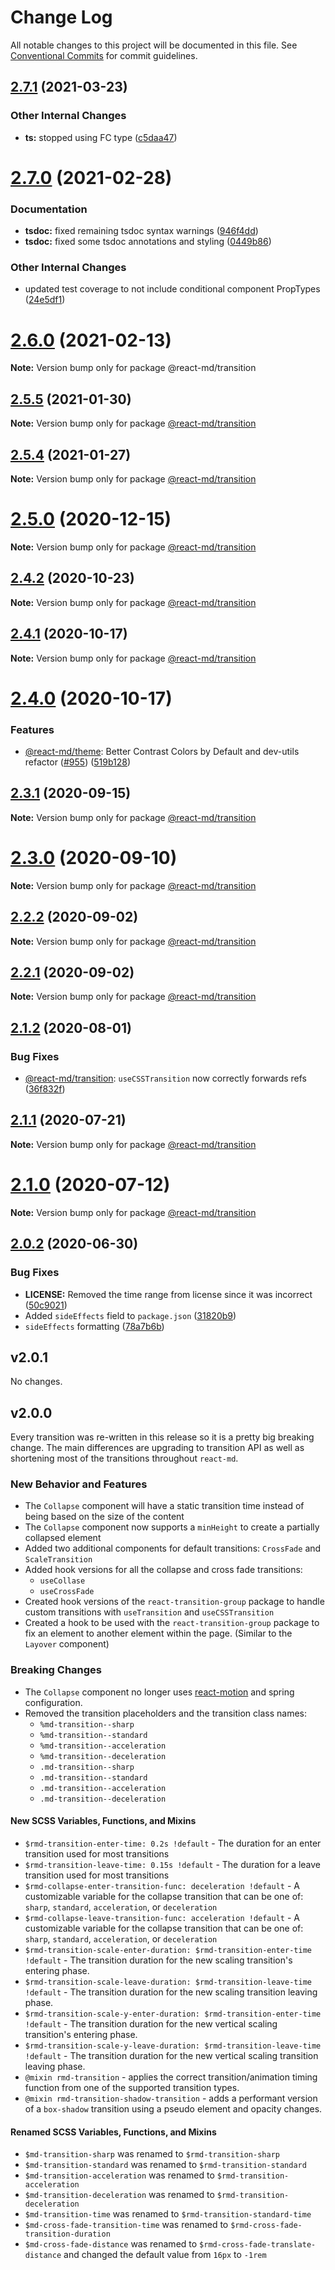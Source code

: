 # Change Log

All notable changes to this project will be documented in this file.
See [Conventional Commits](https://conventionalcommits.org) for commit guidelines.

## [2.7.1](https://github.com/mlaursen/react-md/compare/v2.7.0...v2.7.1) (2021-03-23)


### Other Internal Changes

* **ts:** stopped using FC type ([c5daa47](https://github.com/mlaursen/react-md/commit/c5daa47d73516e075c036fd745e7228d7f155a62))






# [2.7.0](https://github.com/mlaursen/react-md/compare/v2.6.0...v2.7.0) (2021-02-28)


### Documentation

* **tsdoc:** fixed remaining tsdoc syntax warnings ([946f4dd](https://github.com/mlaursen/react-md/commit/946f4dddf380b9f2313fb76d54d969aa2adbff53))
* **tsdoc:** fixed some tsdoc annotations and styling ([0449b86](https://github.com/mlaursen/react-md/commit/0449b86e4e51793710b35a452b7ebcbb6e7b5b2e))


### Other Internal Changes

* updated test coverage to not include conditional component PropTypes ([24e5df1](https://github.com/mlaursen/react-md/commit/24e5df14c731411d7691253383435036326407b5))






# [2.6.0](https://github.com/mlaursen/react-md/compare/v2.5.5...v2.6.0) (2021-02-13)

**Note:** Version bump only for package @react-md/transition





## [2.5.5](https://github.com/mlaursen/react-md/compare/v2.5.4...v2.5.5) (2021-01-30)

**Note:** Version bump only for package [@react-md/transition](../transition)

## [2.5.4](https://github.com/mlaursen/react-md/compare/v2.5.3...v2.5.4) (2021-01-27)

**Note:** Version bump only for package [@react-md/transition](../transition)

# [2.5.0](https://github.com/mlaursen/react-md/compare/v2.4.3...v2.5.0) (2020-12-15)

**Note:** Version bump only for package [@react-md/transition](../transition)

## [2.4.2](https://github.com/mlaursen/react-md/compare/v2.4.1...v2.4.2) (2020-10-23)

**Note:** Version bump only for package [@react-md/transition](../transition)

## [2.4.1](https://github.com/mlaursen/react-md/compare/v2.4.0...v2.4.1) (2020-10-17)

**Note:** Version bump only for package [@react-md/transition](../transition)

# [2.4.0](https://github.com/mlaursen/react-md/compare/v2.3.1...v2.4.0) (2020-10-17)

### Features

- [@react-md/theme](../theme): Better Contrast Colors by Default and dev-utils
  refactor ([#955](https://github.com/mlaursen/react-md/issues/955))
  ([519b128](https://github.com/mlaursen/react-md/commit/519b128522de944d55ff96a1e1125447665ed586))

## [2.3.1](https://github.com/mlaursen/react-md/compare/v2.2.0...v2.3.1) (2020-09-15)

**Note:** Version bump only for package [@react-md/transition](../transition)

# [2.3.0](https://github.com/mlaursen/react-md/compare/v2.2.0...v2.3.0) (2020-09-10)

**Note:** Version bump only for package [@react-md/transition](../transition)

## [2.2.2](https://github.com/mlaursen/react-md/compare/v2.2.1...v2.2.2) (2020-09-02)

**Note:** Version bump only for package [@react-md/transition](../transition)

## [2.2.1](https://github.com/mlaursen/react-md/compare/v2.2.0...v2.2.1) (2020-09-02)

**Note:** Version bump only for package [@react-md/transition](../transition)

## [2.1.2](https://github.com/mlaursen/react-md/compare/v2.1.1...v2.1.2) (2020-08-01)

### Bug Fixes

- [@react-md/transition](../transition): `useCSSTransition` now correctly
  forwards refs
  ([36f832f](https://github.com/mlaursen/react-md/commit/36f832f82ada222f337d413a7044d055d5a57d58))

## [2.1.1](https://github.com/mlaursen/react-md/compare/v2.1.0...v2.1.1) (2020-07-21)

**Note:** Version bump only for package [@react-md/transition](../transition)

# [2.1.0](https://github.com/mlaursen/react-md/compare/v2.0.4...v2.1.0) (2020-07-12)

**Note:** Version bump only for package [@react-md/transition](../transition)

## [2.0.2](https://github.com/mlaursen/react-md/compare/v2.0.1...v2.0.2) (2020-06-30)

### Bug Fixes

- **LICENSE:** Removed the time range from license since it was incorrect
  ([50c9021](https://github.com/mlaursen/react-md/commit/50c9021cedc0d642758b9fd541bb6c93d2fe1786))
- Added `sideEffects` field to `package.json`
  ([31820b9](https://github.com/mlaursen/react-md/commit/31820b9b43705e5849664500a17b6849eb6dc2a9))
- `sideEffects` formatting
  ([78a7b6b](https://github.com/mlaursen/react-md/commit/78a7b6b0e40c7daefb749835670705f21bd21720))

## v2.0.1

No changes.

## v2.0.0

Every transition was re-written in this release so it is a pretty big breaking
change. The main differences are upgrading to transition API as well as
shortening most of the transitions throughout `react-md`.

### New Behavior and Features

- The `Collapse` component will have a static transition time instead of being
  based on the size of the content
- The `Collapse` component now supports a `minHeight` to create a partially
  collapsed element
- Added two additional components for default transitions: `CrossFade` and
  `ScaleTransition`
- Added hook versions for all the collapse and cross fade transitions:
  - `useCollase`
  - `useCrossFade`
- Created hook versions of the `react-transition-group` package to handle custom
  transitions with `useTransition` and `useCSSTransition`
- Created a hook to be used with the `react-transition-group` package to fix an
  element to another element within the page. (Similar to the `Layover`
  component)

### Breaking Changes

- The `Collapse` component no longer uses [react-motion] and spring
  configuration.
- Removed the transition placeholders and the transition class names:
  - `%md-transition--sharp`
  - `%md-transition--standard`
  - `%md-transition--acceleration`
  - `%md-transition--deceleration`
  - `.md-transition--sharp`
  - `.md-transition--standard`
  - `.md-transition--acceleration`
  - `.md-transition--deceleration`

#### New SCSS Variables, Functions, and Mixins

- `$rmd-transition-enter-time: 0.2s !default` - The duration for an enter
  transition used for most transitions
- `$rmd-transition-leave-time: 0.15s !default` - The duration for a leave
  transition used for most transitions
- `$rmd-collapse-enter-transition-func: deceleration !default` - A customizable
  variable for the collapse transition that can be one of: `sharp`, `standard`,
  `acceleration`, or `deceleration`
- `$rmd-collapse-leave-transition-func: acceleration !default` - A customizable
  variable for the collapse transition that can be one of: `sharp`, `standard`,
  `acceleration`, or `deceleration`
- `$rmd-transition-scale-enter-duration: $rmd-transition-enter-time !default` -
  The transition duration for the new scaling transition's entering phase.
- `$rmd-transition-scale-leave-duration: $rmd-transition-leave-time !default` -
  The transition duration for the new scaling transition leaving phase.
- `$rmd-transition-scale-y-enter-duration: $rmd-transition-enter-time !default` -
  The transition duration for the new vertical scaling transition's entering
  phase.
- `$rmd-transition-scale-y-leave-duration: $rmd-transition-leave-time !default` -
  The transition duration for the new vertical scaling transition leaving phase.
- `@mixin rmd-transition` - applies the correct transition/animation timing
  function from one of the supported transition types.
- `@mixin rmd-transition-shadow-transition` - adds a performant version of a
  `box-shadow` transition using a pseudo element and opacity changes.

#### Renamed SCSS Variables, Functions, and Mixins

- `$md-transition-sharp` was renamed to `$rmd-transition-sharp`
- `$md-transition-standard` was renamed to `$rmd-transition-standard`
- `$md-transition-acceleration` was renamed to `$rmd-transition-acceleration`
- `$md-transition-deceleration` was renamed to `$rmd-transition-deceleration`
- `$md-transition-time` was renamed to `$rmd-transition-standard-time`
- `$md-cross-fade-transition-time` was renamed to
  `$rmd-cross-fade-transition-duration`
- `$md-cross-fade-distance` was renamed to `$rmd-cross-fade-translate-distance`
  and changed the default value from `16px` to `-1rem`

[react-motion]: https://www.npmjs.com/package/react-motion
